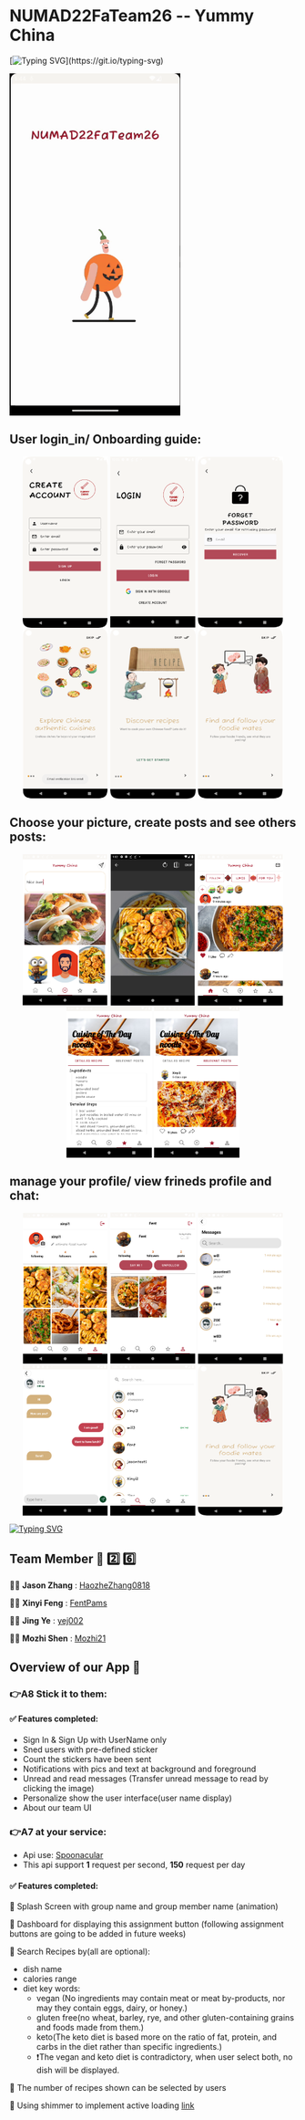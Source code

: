 # NUMAD22FaTeam26 -- Yummy China

[![Typing SVG](https://readme-typing-svg.demolab.com?font=Fira+Code&pause=1000&color=F77752&width=435&lines=A+playground+for+foodies!)](https://git.io/typing-svg)

 <img src="./ReadMeGraph/Splash_demo.gif" width = "300" height = "600" alt="splash_demo" align=center />

## User login_in/ Onboarding guide:

<div  align="center">    
   <img src="./ReadMeGraph/createUser.png" width = "150" height = "300" alt="splash_demo" align=center />
   <img src="./ReadMeGraph/login.png" width = "150" height = "300" alt="splash_demo" align=center /> 
   <img src="./ReadMeGraph/FogetPassword.png" width = "150" height = "300" alt="splash_demo" align=center /> 
   <img src="./ReadMeGraph/Onborading1.png" width = "150" height = "300" alt="splash_demo" align=center />
   <img src="./ReadMeGraph/Onboarding2.png" width = "150" height = "300" alt="splash_demo" align=center /> 
   <img src="./ReadMeGraph/Onboarding3.png" width = "150" height = "300" alt="splash_demo" align=center /> 
</div>

## Choose your picture, create posts and see others posts:

<div  align="center">    
   <img src="./ReadMeGraph/PostPicture1.png" width = "150" height = "266" alt="splash_demo" align=center />
   <img src="./ReadMeGraph/PostPicture2.png" width = "150" height = "266" alt="splash_demo" align=center /> 
   <img src="./ReadMeGraph/ViewPosts.png" width = "150" height = "266" alt="splash_demo" align=center /> 
   <img src="./ReadMeGraph/recommedation1.jpeg" width = "150" height = "266" alt="splash_demo" align=center /> 
   <img src="./ReadMeGraph/recommedation2.jpeg" width = "150" height = "266" alt="splash_demo" align=center /> 
</div>


## manage your profile/ view frineds profile and chat:

<div  align="center">    
   <img src="./ReadMeGraph/Yourprofile.png" width = "150" height = "266" alt="splash_demo" align=center />
   <img src="./ReadMeGraph/SeeProfile.png" width = "150" height = "266" alt="splash_demo" align=center /> 
   <img src="./ReadMeGraph/chat1.png" width = "150" height = "266" alt="splash_demo" align=center /> 
   <img src="./ReadMeGraph/chat2.png" width = "150" height = "266" alt="splash_demo" align=center />
   <img src="./ReadMeGraph/SearchFriends.png" width = "150" height = "266" alt="splash_demo" align=center /> 
   <img src="./ReadMeGraph/Onboarding3.png" width = "150" height = "266" alt="splash_demo" align=center /> 
</div>








[![Typing SVG](https://readme-typing-svg.demolab.com?font=Fira+Code&pause=1000&color=F77752&width=435&lines=Welcome+to+Team+26's+repo+!!;For+NEU+2022+Fall+CS5520+%3C3)](https://git.io/typing-svg)

## Team Member :call_me_hand: :two: :six:

:man_technologist:     **Jason Zhang** : [HaozheZhang0818](https://github.com/HaozheZhang0818)

:woman_technologist:   **Xinyi Feng** : [FentPams](https://github.com/FentPams)     

:woman_technologist:   **Jing Ye** : [yej002](https://github.com/yej002)

:man_technologist:     **Mozhi Shen** : [Mozhi21](https://github.com/Mozhi21)


## Overview of our App :iphone:
### :point_right:A8 Stick it to them: 
####  :white_check_mark: Features completed:
-  Sign In & Sign Up with UserName only
-  Sned users with pre-defined sticker
-  Count the stickers have been sent
-  Notifications with pics and text at background and foreground
-  Unread and read messages (Transfer unread message to read by clicking the image)
-  Personalize show the user interface(user name display)
-  About our team UI


### :point_right:A7 at your service: 
- Api use:   [Spoonacular](https://spoonacular.com/food-api)
- This api support **1** request per second, **150** request per day

####  :white_check_mark: Features completed:

:small_orange_diamond: Splash Screen with group name and group member name (animation)

:small_orange_diamond: Dashboard for displaying this assignment button (following assignment buttons are going to be added in future weeks)

:small_orange_diamond: Search Recipes by(all are optional):
  - dish name
  - calories range
  - diet key words:
    - vegan (No ingredients may contain meat or meat by-products, nor may they contain eggs, dairy, or honey.)
    - gluten free(no wheat, barley, rye, and other gluten-containing grains and foods made from them.)
    - keto(The keto diet is based more on the ratio of fat, protein, and carbs in the diet rather than specific ingredients.)
    - :exclamation:The vegan and keto diet is contradictory, when user select both, no dish will be displayed.
    
:small_orange_diamond: The number of recipes shown can be selected by users

:small_orange_diamond: Using shimmer to implement active loading [link](https://github.com/facebook/shimmer-android)




   
